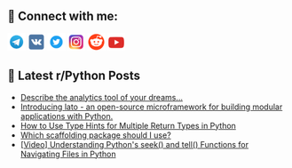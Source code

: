 ## 🔎 Connect with me:
[<img src="https://github.com/bullbesh/bullbesh/blob/main/images/Telegram.png" width="32" height="32" />](https://t.me/bullbesh)
[<img src="https://github.com/bullbesh/bullbesh/blob/main/images/VK.png" width="32" height="32" />](https://vk.com/bullbesh)
[<img src="https://github.com/bullbesh/bullbesh/blob/main/images/Twitter.png" width="32" height="32" />](https://twitter.com/bullbesh1)
[<img src="https://github.com/bullbesh/bullbesh/blob/main/images/Instagram.png" width="32" height="32" />](https://www.instagram.com/bullbesh)
[<img src="https://github.com/bullbesh/bullbesh/blob/main/images/Reddit.png" width="32" height="32" />](https://www.reddit.com/user/bullbesh)
[<img src="https://github.com/bullbesh/bullbesh/blob/main/images/YouTube.png" width="32" height="32" />](https://www.youtube.com/channel/UCtfjRs6uzgq5mfm8S06WTcg)

## 📕 Latest r/Python Posts
<!-- BLOG-POST-LIST:START -->
- [Describe the analytics tool of your dreams…](https://www.reddit.com/r/Python/comments/17kvogk/describe_the_analytics_tool_of_your_dreams/)
- [Introducing lato - an open-source microframework for building modular applications with Python.](https://www.reddit.com/r/Python/comments/17ksmh8/introducing_lato_an_opensource_microframework_for/)
- [How to Use Type Hints for Multiple Return Types in Python](https://www.reddit.com/r/Python/comments/17kp6xg/how_to_use_type_hints_for_multiple_return_types/)
- [Which scaffolding package should I use?](https://www.reddit.com/r/Python/comments/17koxto/which_scaffolding_package_should_i_use/)
- [[Video] Understanding Python&#39;s seek&lpar;&rpar; and tell&lpar;&rpar; Functions for Navigating Files in Python](https://www.reddit.com/r/Python/comments/17knf5v/video_understanding_pythons_seek_and_tell/)
<!-- BLOG-POST-LIST:END -->
